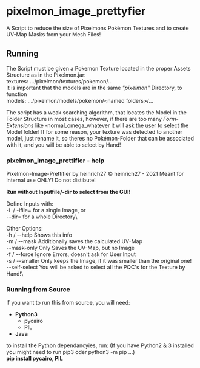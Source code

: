 # pixelmon_image_prettyfier
A Script to reduce the size of Pixelmons Pokémon Textures and to create UV-Map Masks from your Mesh Files!

## Running

The Script must be given a Pokemon Texture located in the proper Assets Structure as in the Pixelmon.jar:\
textures: .../pixelmon/textures/pokemon/... \
It is important that the models are in the same *"pixelmon"* Directory, to function\
models: .../pixelmon/models/pokemon/\<named folders\>/...
  

The script has a weak searching algorithm, that locates the Model in the Folder Structure in most cases, however, if there are too many *Form-Extensions* like -normal_omega_whatever it will ask the user to select the Model folder! If for some reason, your texture was detected to another model, just rename it, so theres no Pokémon-Folder that can be associated with it, and you will be able to select by Hand!

### pixelmon_image_prettifier - help


Pixelmon-Image-Prettifier by heinrich27   © heinrich27 - 2021
Meant for internal use ONLY! Do not distibute!


**Run without Inputfile/-dir to select from the GUI!**


Define Inputs with:\
    -i <image> / -ifile=<image>   for a single Image, or\
    --dir=<directory> for a whole Directory\


Other Options:\
    -h / --help  Shows this info\
    -m / --mask  Additionally saves the calculated UV-Map\
    --mask-only  Only Saves the UV-Map, but no Image\
    -f / --force  Ignore Errors, doesn't ask for User Input\
    -s / --smaller  Only keeps the Image, if it was smaller than the original one!\
    --self-select  You will be asked to select all the PQC\'s for the Texture by Hand!\



### Running from Source
If you want to run this from source, you will need:
- **Python3**
  - pycairo
  - PIL
- **Java**


to install the Python dependancyies, run: (If you have Python2 & 3 installed you might need to run pip3 oder python3 -m pip ...)\
**pip install pycairo, PIL**
